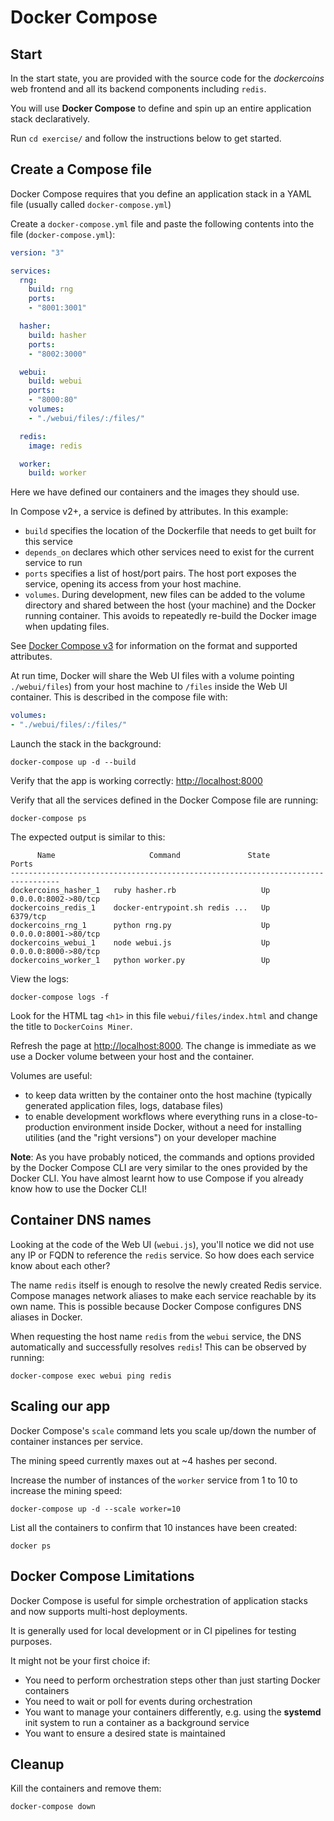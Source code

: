 # Docker Compose

## Start

In the start state, you are provided with the source code for the _dockercoins_ web frontend and all its backend components including `redis`.

You will use **Docker Compose** to define and spin up an entire application stack declaratively.

Run `cd exercise/` and follow the instructions below to get started.

## Create a Compose file

Docker Compose requires that you define an application stack in a YAML file (usually called `docker-compose.yml`)

Create a `docker-compose.yml` file and paste the following contents into the file (`docker-compose.yml`):

```yaml
version: "3"

services:
  rng:
    build: rng
    ports:
    - "8001:3001"

  hasher:
    build: hasher
    ports:
    - "8002:3000"

  webui:
    build: webui
    ports:
    - "8000:80"
    volumes:
    - "./webui/files/:/files/"

  redis:
    image: redis

  worker:
    build: worker
```

Here we have defined our containers and the images they should use.

In Compose v2+, a service is defined by attributes. In this example:

* `build` specifies the location of the Dockerfile that needs to get built for this service
* `depends_on` declares which other services need to exist for the current service to run
* `ports` specifies a list of host/port pairs. The host port exposes the service, opening its access from your host machine.
* `volumes`. During development, new files can be added to the volume directory and shared between the host (your machine) and the Docker running container. This avoids to repeatedly re-build the Docker image when updating files.

See [Docker Compose v3](https://docs.docker.com/compose/compose-file/) for information on the format and supported attributes.

At run time, Docker will share the Web UI files with a volume pointing `./webui/files`) from your host machine to `/files` inside the Web UI container. This is described in the compose file with:

```yaml
volumes:
- "./webui/files/:/files/"
```

Launch the stack in the background:

```console
docker-compose up -d --build
```

Verify that the app is working correctly: <http://localhost:8000>

Verify that all the services defined in the Docker Compose file are running:

```console
docker-compose ps
```

The expected output is similar to this:

```output
      Name                     Command               State          Ports
---------------------------------------------------------------------------------
dockercoins_hasher_1   ruby hasher.rb                   Up      0.0.0.0:8002->80/tcp
dockercoins_redis_1    docker-entrypoint.sh redis ...   Up      6379/tcp
dockercoins_rng_1      python rng.py                    Up      0.0.0.0:8001->80/tcp
dockercoins_webui_1    node webui.js                    Up      0.0.0.0:8000->80/tcp
dockercoins_worker_1   python worker.py                 Up
```

View the logs:

```console
docker-compose logs -f
```

Look for the HTML tag `<h1>` in this file `webui/files/index.html` and change the title to `DockerCoins Miner`.

Refresh the page at [http://localhost:8000](http://localhost:8000). The change is immediate as we use a Docker volume between your host and the container.

Volumes are useful:

* to keep data written by the container onto the host machine (typically generated application files, logs, database files)
* to enable development workflows where everything runs in a close-to-production environment inside Docker, without a need for installing utilities (and the "right versions") on your developer machine

**Note**: As you have probably noticed, the commands and options provided by the Docker Compose CLI are very similar to the ones provided by the Docker CLI. You have almost learnt how to use Compose if you already know how to use the Docker CLI!

## Container DNS names

Looking at the code of the Web UI (`webui.js`), you'll notice we did not use any IP or FQDN to reference the `redis` service. So how does each service know about each other?

The name `redis` itself is enough to resolve the newly created Redis service. Compose manages network aliases to make each service reachable by its own name. This is possible because Docker Compose configures DNS aliases in Docker.

When requesting the host name `redis` from the `webui` service, the DNS automatically and successfully resolves `redis`! This can be observed by running:

```console
docker-compose exec webui ping redis
```

## Scaling our app

Docker Compose's `scale` command lets you scale up/down the number of container instances per service.

The mining speed currently maxes out at ~4 hashes per second.

Increase the number of instances of the `worker` service from 1 to 10 to increase the mining speed:

```console
docker-compose up -d --scale worker=10
```

List all the containers to confirm that 10 instances have been created:

```console
docker ps
```

## Docker Compose Limitations

Docker Compose is useful for simple orchestration of application stacks and now supports multi-host deployments.

It is generally used for local development or in CI pipelines for testing purposes.

It might not be your first choice if:

* You need to perform orchestration steps other than just starting Docker containers
* You need to wait or poll for events during orchestration
* You want to manage your containers differently, e.g. using the **systemd** init system to run a container as a background service
* You want to ensure a desired state is maintained

## Cleanup

Kill the containers and remove them:

```console
docker-compose down
```
